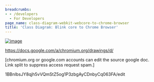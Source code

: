 ```yaml
---
breadcrumbs:
- - /developers
  - For Developers
page_name: class-diagram-webkit-webcore-to-chrome-browser
title: 'Class Diagram: Blink core to Chrome Browser'
---
```


[<img alt="image"
src="https://docs.google.com/drawings/pub?id=1BBnlbsJY8qjh5vVQmStZ5og1P3zbgAyCDnbyCq063FA&w=1501&h=908">](https://docs.google.com/drawings/pub?id=1BBnlbsJY8qjh5vVQmStZ5og1P3zbgAyCDnbyCq063FA&w=1501&h=908)

https://docs.google.com/a/chromium.org/drawings/d/

\[chromium.org or google.com accounts can edit the source google doc. Link split
to suppress access request spam.\]

1BBnlbsJY8qjh5vVQmStZ5og1P3zbgAyCDnbyCq063FA/edit